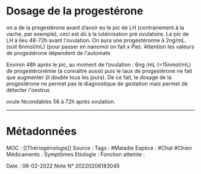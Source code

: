 # Dosage de la progestérone
on a de la progestérone avant d’avoir eu le pic de LH (contrairement à la vache, par exemple), ceci est dû à la lutéinisation pré ovulatoire. Le pic de LH à lieu 48-72h avant l'ovulation. On aura une progestéronne à 2ng/mL. (soit 6nmol/mL) (pour passer en nanomol on fait x Pie). Attention les valeurs de progestérone dépendent de l'automate

Environ 48h après le pic, au moment de l’ovulation : 6ng /mL (=15nmol/mL) de progestéronémie (à connaître aussi) puis le taux de progestérone ne fait que augmenter (il double tous les jours). De ce fait, le dosage de la progestérone ne permet pas le diagnostique de gestation mais permet de détecter l'oestrus

ovule fécondables 56 à 72h après ovulation.


***
# Métadonnées
MOC : [[Thériogénologie]]
Source :
Tags : #Maladie 
	Espèce : #Chat  #Chien 
	Médicaments :
	Symptômes
	Etiologie :
	Fonction atteinte :
	
Date : 06-02-2022
Note N° 20220206183045